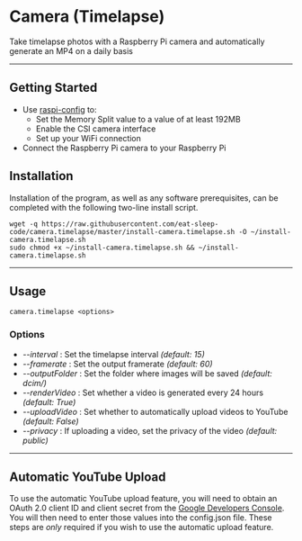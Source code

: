 # Camera (Timelapse)
Take timelapse photos with a Raspberry Pi camera and automatically generate an MP4 on a daily basis

---
## Getting Started

- Use [raspi-config](https://www.raspberrypi.org/documentation/configuration/raspi-config.md) to:
  - Set the Memory Split value to a value of at least 192MB
  - Enable the CSI camera interface
  - Set up your WiFi connection
- Connect the Raspberry Pi camera to your Raspberry Pi


## Installation

Installation of the program, as well as any software prerequisites, can be completed with the following two-line install script.

```
wget -q https://raw.githubusercontent.com/eat-sleep-code/camera.timelapse/master/install-camera.timelapse.sh -O ~/install-camera.timelapse.sh
sudo chmod +x ~/install-camera.timelapse.sh && ~/install-camera.timelapse.sh
```

---

## Usage
```
camera.timelapse <options>
```

### Options

+ _--interval_ : Set the timelapse interval    *(default: 15)*
+ _--framerate_ : Set the output framerate     *(default: 60)*
+ _--outputFolder_ : Set the folder where images will be saved     *(default: dcim/)*
+ _--renderVideo_ : Set whether a video is generated every 24 hours     *(default: True)*
+ _--uploadVideo_ : Set whether to automatically upload videos to YouTube    *(default: False)*
+ _--privacy_ : If uploading a video, set the privacy of the video   *(default: public)*

---

## Automatic YouTube Upload

To use the automatic YouTube upload feature, you will need to obtain an OAuth 2.0 client ID and client secret from the [Google Developers Console](https://console.developers.google.com/apis/credentials).
You will then need to enter those values into the config.json file.  These steps are _only_ required if you wish to use the automatic upload feature.
